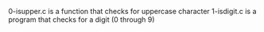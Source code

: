 0-isupper.c is a function that checks for uppercase character
1-isdigit.c is a program that checks for a digit (0 through 9)
